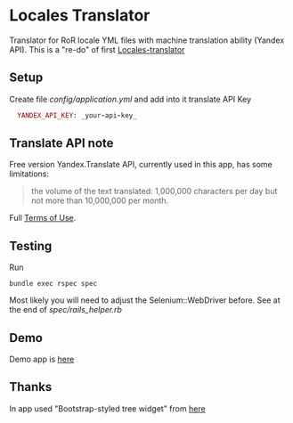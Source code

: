 Locales Translator
===================

Translator for RoR locale YML files with machine translation ability (Yandex API).
This is a "re-do" of first [Locales-translator](https://github.com/lemboy/locales_translator)


Setup
-------

Create file *config/application.yml* and add into it translate API Key 
```ruby
  YANDEX_API_KEY: _your-api-key_
```

Translate API note
-------

Free version Yandex.Translate API, currently used in this app, has some limitations:
> the volume of the text translated: 1,000,000 characters per day but not more than 10,000,000 per month.

Full [Terms of Use](http://legal.yandex.com/translate_api/?ncrnd=2118).

Testing
-------

Run
```
bundle exec rspec spec
```
Most likely you will need to adjust the Selenium::WebDriver before. See at the end of *spec/rails_helper.rb* 

Demo
-------

Demo app is [here](http://locales-translator.herokuapp.com/)

Thanks
-------

In app used "Bootstrap-styled tree widget" from [here](http://jsfiddle.net/umutc1/eyf9q87c/)
